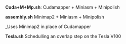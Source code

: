 **Cuda+M+Mp.sh**:
Cudamapper + Miniasm + Minipolish

**assembly.sh**
Minimap2 + Miniasm + Minipolish

_Uses Minimap2 in place of Cudamapper

**Tesla.sh**
Schedulling an overlap step on the Tesla V100